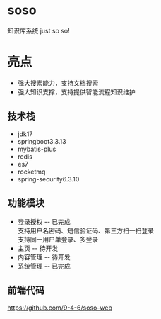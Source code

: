 # soso
  知识库系统 just so so!
# 亮点
* 强大搜素能力，支持文档搜索
* 强大知识支撑，支持提供智能流程知识维护
## 技术栈
* jdk17
* springboot3.3.13
* mybatis-plus
* redis
* es7
* rocketmq
* spring-security6.3.10
## 功能模块
* 登录授权 -- 已完成  
  支持用户名密码、短信验证码、第三方扫一扫登录  
  支持同一用户单登录、多登录  
* 主页  -- 待开发 
* 内容管理 -- 待开发
* 系统管理 -- 已完成
## 前端代码  
https://github.com/9-4-6/soso-web

  

